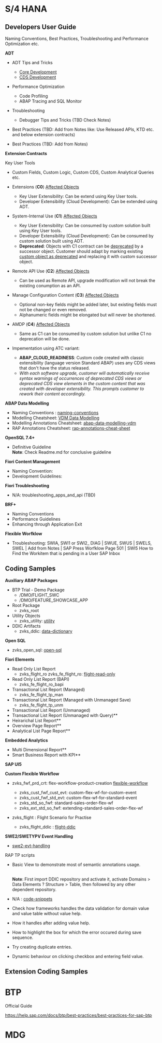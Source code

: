 # S/4 HANA

## Developers User Guide

Naming Conventions, Best Practices, Troubleshooting and Performance Optimization etc.

**ADT**

- ADT Tips and Tricks
  - [Core Development](https://help.sap.com/docs/abap-cloud/abap-development-tools-user-guide/tips-and-tricks-abap-core-tools?version=sap_btp)
  - [CDS Development](https://help.sap.com/docs/abap-cloud/abap-cds-tools-user-guide/tips-and-tricks-abap-cds-tools)



- Performance Optimization
  - Code Profiling
  - ABAP Tracing and SQL Monitor
- Troubleshooting
  - Debugger Tips and Tricks (TBD Check Notes) 
- Best Practices (TBD: Add from Notes like: Use Released APIs, KTD etc. and below extension contracts)
- Best Practices (TBD: Add from Notes)

**Extension Contracts**

Key User Tools
- Custom Fields, Custom Logic, Custom CDS, Custom Analytical Queries etc.

- Extensions (**C0**) [Affected Objects](https://help.sap.com/docs/ABAP_PLATFORM_NEW/c238d694b825421f940829321ffa326a/2ce344a782d74d8aab073fa188af5116.html)
  - Key User Extensibility: Can be extend using Key User tools. 
  - Developer Extensibility (Cloud Development): Can be extended using ADT. 

- System-Internal Use (**C1**) [Affected Objects](https://help.sap.com/docs/ABAP_PLATFORM_NEW/c238d694b825421f940829321ffa326a/3ccb57a1a4d04ee192fdc2a849a89158.html)
  - Key User Extensibility: Can be consumed by custom solution built using Key User tools.
  - Developer Extensibility (Cloud Development): Can be consumed by custom solution built using ADT.
  - **Deprecated**: Objects with C1 contract can be [deprecated](https://help.sap.com/docs/ABAP_PLATFORM_NEW/c238d694b825421f940829321ffa326a/f64ebfd241fe4b40b5902b8630d26db6.html) by a successor object. Customer should adapt by marking existing [custom object as deprecated](https://help.sap.com/docs/ABAP_PLATFORM_NEW/c238d694b825421f940829321ffa326a/a0b0c2282d49442dad541468f68f14e6.html) and replacing it with custom successor object. 

- Remote API Use (**C2**) [Affected Objects](https://help.sap.com/docs/ABAP_PLATFORM_NEW/c238d694b825421f940829321ffa326a/9c7f9ba825064053874d5870bcb991fb.html)
  - Can be used as Remote API, upgrade modification will not break the existing conumption as an API.

- Manage Configuration Content (**C3**) [Affected Objects](https://help.sap.com/docs/ABAP_PLATFORM_NEW/c238d694b825421f940829321ffa326a/8b734a3c1f2f416fb077675df46037b5.html)
  - Optional non-key fields might be added later, but existing fields must not be changed or even removed. 
  - Alphanumeric fields might be elongated but will never be shortened.

- AMDP (**C4**) [Affected Objects](https://help.sap.com/docs/ABAP_PLATFORM_NEW/c238d694b825421f940829321ffa326a/288854b83f764fc2b7ae8c5f62140cfe.html)
  - Same as C1 can be consumed by custom solution but unlike C1 no deprecation will be done.

- Impementation using ATC variant:
  - **ABAP_CLOUD_READINESS**: Custom code created with classic extensibility (language version Standard ABAP) uses any CDS views that don't have the status released.
  - _With each software upgrade, customer will automatically receive syntax warnings of occurrences of deprecated CDS views or deprecated CDS view elements in the custom 
    content that was created with developer extensibility. This prompts customer to rework their content accordingly._

**ABAP Data Modelling**

- Naming Conventions : [naming-conventions](https://github.com/zvikesh/naming-conventions)
- Modelling Cheatsheet: [VDM Data Modelling](https://app.excalidraw.com/l/5eMbpiBu0l3/5sRgLPpDEZj)
- Modelling Annotations Cheatsheet: [abap-data-modelling-vdm](https://github.com/zvikesh/abap-data-modelling-vdm)
- RAP Annotations Cheatsheet: [rap-annotations-cheat-sheet](https://github.com/zvikesh/rap-annotations-cheat-sheet)
 
**OpenSQL 7.4+**

- Definitive Guideline   </br> **Note**: Check Readme.md for conclusive guideline

**Fiori Content Management**

- Naming Convention:
- Development Guidelines:

**Fiori Troubleshooting**

- N/A: troubleshooting_apps_and_api (TBD)

**BRF+**

- Naming Conventions
- Performance Guidelines
- Enhancing through Application Exit

**Flexible Worfklow**
- Troubleshooting: SWIA, SWI1 or SWI2_ DIAG | SWUE, SWUS | SWELS, SWEL | Add from Notes | SAP Press Worfklow Page 501 | SWI5 How to Find the Workitem that is pending in a User SAP Inbox

## Coding Samples

**Auxiliary ABAP Packages**

- BTP Trial - Demo Package
  - /DMO/FLIGHT_SWC
  - /DMO/FEATURE_SHOWCASE_APP
- Root Package
  - zvks_root
- Utility Objects
  - zvks_utility: [utility](https://github.com/zvikesh/utility)
- DDIC Artifacts
  - zvks_ddic: [data-dictionary](https://github.com/zvikesh/data-dictionary)

**Open SQL**

- zvks_open_sql: [open-sql](https://github.com/zvikesh/open-sql)

**Fiori Elements**

- Read Only List Report
  - zvks_flight_ro zvks_fe_flight_ro: [flight-read-only](https://github.com/zvikesh/flight-read-only)
- Read Only List Report (BAPI)
  - zvks_fe_flight_ro_bapi
- Transactional List Report (Managed)
  - zvks_fe_flight_tp_man
- Transactional List Report (Managed with Unmanaged Save)
  - zvks_fe_flight_tp_unm
- Transactional List Report (Unmanaged)
- Transactional List Report (Unmanaged with Query)**
- Heirarichal List Report**
- Overview Page Report**
- Analytical List Page Report**

**Embedded Analytics**

- Multi Dimensional Report**
- Smart Business Report with KPI**

**SAP UI5**

**Custom Flexible Workflow**
- zvks_fwf_prd_crt: flex-workflow-product-creation [flexible-workflow](https://github.com/zvikesh/flexible-workflow/tree/main)

  - zvks_cust_fwf_cust_evt: custom-flex-wf-for-custom-event
  - zvks_cust_fwf_std_evt: custom-flex-wf-for-standard-event
  - zvks_std_so_fwf: standard-sales-order-flex-wf
  - zvks_ext_std_so_fwf: extending-standard-sales-order-flex-wf
- zvks_flight : Flight Scenario for Practise
  - zvks_flight_ddic : [flight-ddic](https://github.com/zvikesh/flight-ddic)

**SWE2/SWETYPV Event Handling**
- [swe2-evt-handling](https://github.com/zvikesh/swe2-evt-handling/)

RAP TP scripts
- Basic View to demonstrate most of semantic annotations usage.

  </br> **Note**: First import DDIC repository and activate it, activate Domains > Data Elements ? Structure > Table, then followed by any other dependent repository.
- N/A : [code-snippets](https://github.com/zvikesh/code-snippets)

- Check how frameworks handles the data validation for domain value and value table without value help.
- How it handles after adding value help.
- How to highlight the box for which the error occured during save sequence.
- Try creating duplicate entries.
- Dynamic behaviour on clicking checkbox and entering field value.

## Extension Coding Samples

# BTP

Official Guide </br>

https://help.sap.com/docs/btp/best-practices/best-practices-for-sap-btp

# MDG

